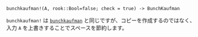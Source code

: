 ```
bunchkaufman!(A, rook::Bool=false; check = true) -> BunchKaufman
```

`bunchkaufman!` は [`bunchkaufman`](@ref) と同じですが、コピーを作成するのではなく、入力 `A` を上書きすることでスペースを節約します。
